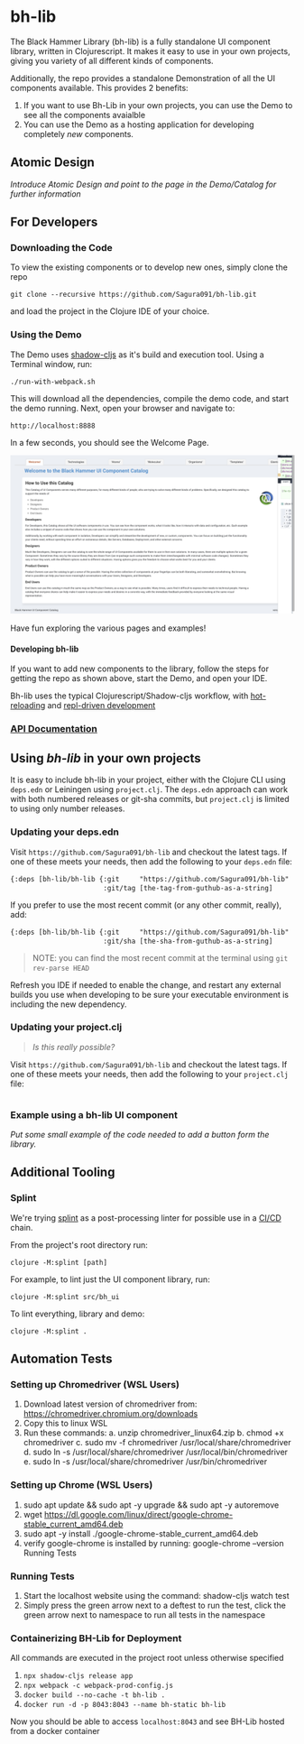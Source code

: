 # bh-lib

The Black Hammer Library (bh-lib) is a fully standalone UI component library, written 
in Clojurescript. It makes it easy to use in your own projects, giving you variety 
of all different kinds of components. 

Additionally, the repo provides a standalone Demonstration of all the UI components 
available. This provides 2 benefits:

1. If you want to use Bh-Lib in your own projects, you can use the Demo to see all the components avaialble
2. You can use the Demo as a hosting application for developing completely _new_ components.

## Atomic Design

*Introduce Atomic Design and point to the page in the Demo/Catalog for further 
information*

## For Developers

### Downloading the Code

To view the existing components or to develop new ones, simply clone the repo

    git clone --recursive https://github.com/Sagura091/bh-lib.git

and load the project in the Clojure IDE of your choice. 

### Using the Demo

The Demo uses [shadow-cljs](https://shadow-cljs.github.io/docs/UsersGuide.html) as 
it's build and execution tool. Using a Terminal window, run:

    ./run-with-webpack.sh

This will download all the dependencies, compile the demo code, and start the
demo running. Next, open your browser and navigate to:

    http://localhost:8888

In a few seconds, you should see the Welcome Page.

![welcome-screen.png](docs%2Fimages%2Fwelcome-screen.png)

Have fun exploring the various pages and examples!


#### Developing bh-lib

If you want to add new components to the library, follow the steps for getting the
repo as shown above, start the Demo, and open your IDE.

Bh-lib uses the typical Clojurescript/Shadow-cljs workflow, with [hot-reloading](https://shadow-cljs.github.io/docs/UsersGuide.html#devtools)
and [repl-driven development]()


### [API Documentation](docs/api/index.html)


## Using *bh-lib* in your own projects

It is easy to include bh-lib in your project, either with the Clojure CLI using 
`deps.edn` or Leiningen using `project.clj`. The `deps.edn` approach can work with 
both numbered releases or git-sha commits, but `project.clj` is limited to using
only number releases.

### Updating your deps.edn

Visit `https://github.com/Sagura091/bh-lib` and checkout the latest tags. If one 
of these meets your needs, then add the following to your `deps.edn` file:

```
{:deps [bh-lib/bh-lib {:git     "https://github.com/Sagura091/bh-lib"
                       :git/tag [the-tag-from-guthub-as-a-string]
```

If you prefer to use the most recent commit (or any other commit, really), add:

```
{:deps [bh-lib/bh-lib {:git     "https://github.com/Sagura091/bh-lib"
                       :git/sha [the-sha-from-guthub-as-a-string]
```

> NOTE: you can find the most recent commit at the terminal using 
> `git rev-parse HEAD` 
                                               
Refresh you IDE if needed to enable the change, and restart any external builds
you use when developing to be sure your executable environment is including the new
dependency.

### Updating your project.clj

> *Is this really possible?*


Visit `https://github.com/Sagura091/bh-lib` and checkout the latest tags. If one
of these meets your needs, then add the following to your `project.clj` file:

```
```


### Example using a bh-lib UI component

_Put some small example of the code needed to add a button form the library._

## Additional Tooling

### Splint

We're trying [splint](https://github.com/NoahTheDuke/splint) as a post-processing 
linter for possible use in a [CI/CD](https://resources.github.com/ci-cd/) chain.

From the project's root directory run: 

    clojure -M:splint [path]

For example, to lint just the UI component library, run:

    clojure -M:splint src/bh_ui

To lint everything, library and demo:

    clojure -M:splint .


## Automation Tests

### Setting up Chromedriver (WSL Users)
1.	Download latest version of chromedriver from:  https://chromedriver.chromium.org/downloads
2.	Copy this to linux WSL
3.	Run these commands:
      a.	unzip chromedriver_linux64.zip
      b.	chmod +x chromedriver
      c.	sudo mv -f chromedriver /usr/local/share/chromedriver
      d.	sudo ln -s /usr/local/share/chromedriver /usr/local/bin/chromedriver
      e.	sudo ln -s /usr/local/share/chromedriver /usr/bin/chromedriver

### Setting up Chrome (WSL Users)
1.	sudo apt update && sudo apt -y upgrade && sudo apt -y autoremove
2.	wget https://dl.google.com/linux/direct/google-chrome-stable_current_amd64.deb
3.	sudo apt -y install ./google-chrome-stable_current_amd64.deb
4.	verify google-chrome is installed by running: google-chrome –version
      Running Tests

### Running Tests

1.	Start the localhost website using the command: shadow-cljs watch test
2.	Simply press the green arrow next to a deftest to run the test, click the green arrow next to namespace to run all tests in the namespace

### Containerizing BH-Lib for Deployment

All commands are executed in the project root unless otherwise specified

1.  `npx shadow-cljs release app`
2.  `npx webpack -c webpack-prod-config.js`
3.  `docker build --no-cache -t bh-lib .`
4.  `docker run -d -p 8043:8043 --name bh-static bh-lib`

Now you should be able to access `localhost:8043` and see BH-Lib hosted from a docker container

